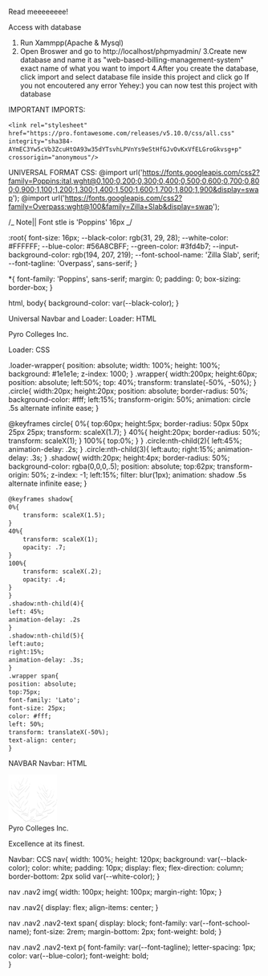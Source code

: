 Read meeeeeeee!

Access with database

1. Run Xammpp(Apache & Mysql)
2. Open Broswer and go to http://localhost/phpmyadmin/
   3.Create new database and name it as "web-based-billing-management-system" exact name of what you want to import
   4.After you create the database, click import and select database file inside this project and click go
   If you not encoutered any error Yehey:) you can now test this project with database

IMPORTANT IMPORTS:

<script src="https://cdnjs.cloudflare.com/ajax/libs/jquery/2.1.4/jquery.min.js" integrity="sha512-AFwxAkWdvxRd9qhYYp1qbeRZj6/       iTNmJ2GFwcxsMOzwwTaRwz2a/2TX225Ebcj3whXte1WGQb38cXE5j7ZQw3g==" crossorigin="anonymous" referrerpolicy="no-referrer"></script>

    <link rel="stylesheet" href="https://pro.fontawesome.com/releases/v5.10.0/css/all.css" integrity="sha384-AYmEC3Yw5cVb3ZcuHtOA93w35dYTsvhLPVnYs9eStHfGJvOvKxVfELGroGkvsg+p" crossorigin="anonymous"/>

UNIVERSAL FORMAT CSS:
@import url('https://fonts.googleapis.com/css2?family=Poppins:ital,wght@0,100;0,200;0,300;0,400;0,500;0,600;0,700;0,800;0,900;1,100;1,200;1,300;1,400;1,500;1,600;1,700;1,800;1,900&display=swap');
@import url('https://fonts.googleapis.com/css2?family=Overpass:wght@100&family=Zilla+Slab&display=swap');

/_ Note|| Font stle is 'Poppins' 16px _/

:root{
font-size: 16px;
--black-color: rgb(31, 29, 28);
--white-color: #FFFFFF;
--blue-color: #56A8CBFF;
--green-color: #3fd4b7;
--input-background-color: rgb(194, 207, 219);
--font-school-name: 'Zilla Slab', serif;
--font-tagline: 'Overpass', sans-serif;
}

\*{
font-family: 'Poppins', sans-serif;
margin: 0;
padding: 0;
box-sizing: border-box;
}

html, body{
background-color: var(--black-color);
}

Universal Navbar and Loader:
Loader: HTML

<!-- LOADER! -->
<div class="loader-wrapper" id="loader-wrapperID">
<div class="wrapper">
<div class="circle"></div>
<div class="circle"></div>
<div class="circle"></div>
<div class="shadow"></div>
<div class="shadow"></div>
<div class="shadow"></div>
<span>Pyro Colleges Inc.</span>
</div>
</div>
<!-- LOADER -->

Loader: CSS

.loader-wrapper{
position: absolute;
width: 100%;
height: 100%;
background: #1e1e1e;
z-index: 1000;
}
.wrapper{
width:200px;
height:60px;
position: absolute;
left:50%;
top: 40%;
transform: translate(-50%, -50%);
}
.circle{
width:20px;
height:20px;
position: absolute;
border-radius: 50%;
background-color: #fff;
left:15%;
transform-origin: 50%;
animation: circle .5s alternate infinite ease;
}

@keyframes circle{
0%{
top:60px;
height:5px;
border-radius: 50px 50px 25px 25px;
transform: scaleX(1.7);
}
40%{
height:20px;
border-radius: 50%;
transform: scaleX(1);
}
100%{
top:0%;
}
}
.circle:nth-child(2){
left:45%;
animation-delay: .2s;
}
.circle:nth-child(3){
left:auto;
right:15%;
animation-delay: .3s;
}
.shadow{
width:20px;
height:4px;
border-radius: 50%;
background-color: rgba(0,0,0,.5);
position: absolute;
top:62px;
transform-origin: 50%;
z-index: -1;
left:15%;
filter: blur(1px);
animation: shadow .5s alternate infinite ease;
}

    @keyframes shadow{
    0%{
        transform: scaleX(1.5);
    }
    40%{
        transform: scaleX(1);
        opacity: .7;
    }
    100%{
        transform: scaleX(.2);
        opacity: .4;
    }
    }
    .shadow:nth-child(4){
    left: 45%;
    animation-delay: .2s
    }
    .shadow:nth-child(5){
    left:auto;
    right:15%;
    animation-delay: .3s;
    }
    .wrapper span{
    position: absolute;
    top:75px;
    font-family: 'Lato';
    font-size: 25px;
    color: #fff;
    left: 50%;
    transform: translateX(-50%);
    text-align: center;
    }

NAVBAR
Navbar: HTML

 <nav>
        <div class="nav2">
        <img src="/images/logo.png" alt="">
            <div class="nav2-text">
                <span>Pyro Colleges Inc.</span>
                <p>Excellence at its finest.</p>
            </div>
        </div>        
</nav>

Navbar: CCS
nav{
width: 100%;
height: 120px;
background: var(--black-color);
color: white;
padding: 10px;
display: flex;
flex-direction: column;
border-bottom: 2px solid var(--white-color);
}

nav .nav2 img{
width: 100px;
height: 100px;
margin-right: 10px;
}

nav .nav2{
display: flex;
align-items: center;
}

nav .nav2 .nav2-text span{
display: block;
font-family: var(--font-school-name);
font-size: 2rem;
margin-bottom: 2px;
font-weight: bold;
}

nav .nav2 .nav2-text p{
font-family: var(--font-tagline);
letter-spacing: 1px;
color: var(--blue-color);
font-weight: bold;  
}
